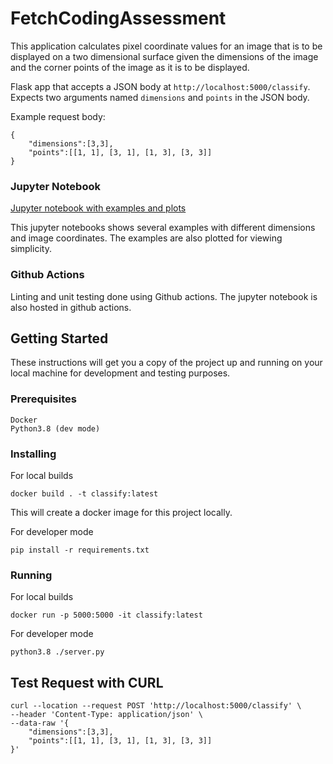 # FetchCodingAssessment

This application calculates pixel coordinate values for an image that is to be displayed on a two dimensional surface given the dimensions of the image and the corner points of the image as it is to be displayed.

Flask app that accepts a JSON body at `http://localhost:5000/classify`. Expects two arguments named `dimensions` and `points` in the JSON body. 

Example request body:

```
{
    "dimensions":[3,3],
    "points":[[1, 1], [3, 1], [1, 3], [3, 3]]
}
```

### Jupyter Notebook

[Jupyter notebook with examples and plots](https://carriestienen.github.io/FetchCodingAssessment/)

This jupyter notebooks shows several examples with different dimensions and image coordinates. The examples are also plotted for viewing simplicity.

### Github Actions

Linting and unit testing done using Github actions. The jupyter notebook is also hosted in github actions.

## Getting Started

These instructions will get you a copy of the project up and running on your local machine for development and testing purposes.

### Prerequisites

```
Docker
Python3.8 (dev mode)
```

### Installing

For local builds

```
docker build . -t classify:latest
```

This will create a docker image for this project locally.


For developer mode

```
pip install -r requirements.txt
```

### Running

For local builds

```
docker run -p 5000:5000 -it classify:latest
```

For developer mode
```
python3.8 ./server.py
```

## Test Request with CURL

```
curl --location --request POST 'http://localhost:5000/classify' \
--header 'Content-Type: application/json' \
--data-raw '{
    "dimensions":[3,3],
    "points":[[1, 1], [3, 1], [1, 3], [3, 3]]
}'
```
